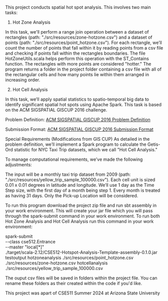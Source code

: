 This project conducts spatial hot spot analysis. This involves two main tasks:

1. Hot Zone Analysis

  In this task, we'll perform a range join operation between a dataset of rectangles (path: "./src/resources/zone-hotzone.csv") and a dataset of points (path: "./src/resources/point_hotzone.csv"). For each rectangle, we’ll count the number of points that fall within it by reading points from a csv file and checking if points fall within the rectangles boundaries. The file HotZoneUtils.scala helps perform this operation with the ST_Contains function. The rectangles with more points are considered "hotter." The program returns a folder in the project folder containing a csv file with all of the rectangular cells and how many points lie within them arranged in increasing order.

2. Hot Cell Analysis

  In this task, we’ll apply spatial statistics to spatio-temporal big data to identify significant spatial hot spots using Apache Spark. This task is based on the ACM SIGSPATIAL GISCUP 2016 challenge.

Problem Definition: [ACM SIGSPATIAL GISCUP 2016 Problem Definition](http://sigspatial2016.sigspatial.org/giscup2016/problem)

Submission Format: [ACM SIGSPATIAL GISCUP 2016 Submission Format](http://sigspatial2016.sigspatial.org/giscup2016/submit)

Special Requirements (Modifications from GIS CUP)
As detailed in the problem definition, we’ll implement a Spark program to calculate the Getis-Ord statistic for NYC Taxi Trip datasets, which we call "Hot Cell Analysis."

To manage computational requirements, we’ve made the following adjustments:

The input will be a monthly taxi trip dataset from 2009 (path: "./src/resources/yellow_trip_sample_100000.csv").
Each cell unit is sized 0.01 x 0.01 degrees in latitude and longitude.
We’ll use 1 day as the Time Step size, with the first day of a month being step 1. Every month is treated as having 31 days.
Only the Pick-up Location will be considered.

To run this program download the project zip file and run sbt assembly in your work environment. This will create your jar file which you will pass through the spark-submit command in your work environment. To run both Hot Zone Analysis and Hot Cell Analysis run this command in your work environment: 

spark-submit \
  --class cse512.Entrance \
  --master "local[*]" \
  ./target/scala-2.12/CSE512-Hotspot-Analysis-Template-assembly-0.1.0.jar \
  testoutput hotzoneanalysis ./src/resources/point_hotzone.csv ./src/resources/zone-hotzone.csv hotcellanalysis ./src/resources/yellow_trip_sample_100000.csv

The ouput csv files will be saved in folders within the project file. You can rename these folders as their created within the code if you'd like.

This project was apart of CSE511 Summer 2024 at Arizona State University
